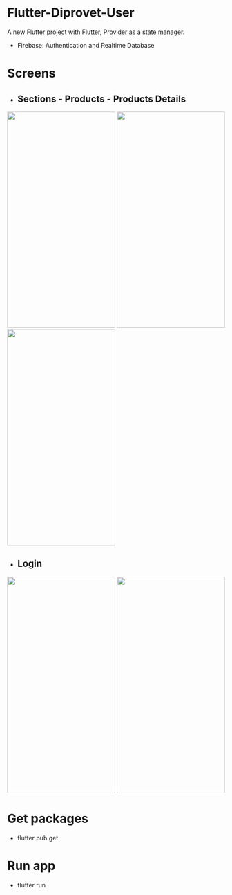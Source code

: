 # Flutter-Diprovet-User

A new Flutter project with Flutter, Provider as a state manager.
- Firebase: Authentication and Realtime Database

# Screens

- <h2>Sections - Products - Products Details</h2>

<p>
<img src="https://github.com/user-attachments/assets/e4f519f6-8fe5-48a0-ba4c-7f1364402e54" width="250" height="500">
<img src="https://github.com/user-attachments/assets/1079a938-8ebf-480c-b3d2-f76bbad89b9b" width="250" height="500">
<img src="https://github.com/user-attachments/assets/67a291a2-034d-4cc5-9b37-d7134b163b4a" width="250" height="500"> 
</p>

- <h2>Login</h2>
<p>
<img src="https://github.com/user-attachments/assets/75c88678-ec1d-434b-a9e1-00da7c13e446" width="250" height="500">
<img src="https://github.com/user-attachments/assets/86cb212d-d778-4f0d-a670-977593fb7c76" width="250" height="500">
</p>


# Get packages

- flutter pub get

# Run app

- flutter run
